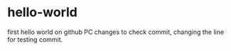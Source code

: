 # hello-world
first hello world on github
PC changes to check commit, changing the line for testing commit.
